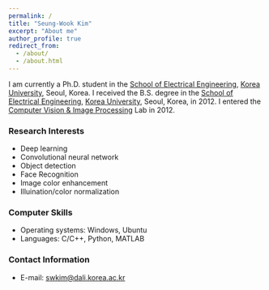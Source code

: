 ```yaml
---
permalink: /
title: "Seung-Wook Kim"
excerpt: "About me"
author_profile: true
redirect_from:
  - /about/
  - /about.html
---
```


I am currently a Ph.D. student in the [School of Electrical Engineering](https://ee.korea.ac.kr/), [Korea University](http://korea.ac.kr/mbshome/mbs/university/), Seoul, Korea. I received the B.S. degree in the [School of Electrical Engineering](https://ee.korea.ac.kr/), [Korea University](http://korea.ac.kr/mbshome/mbs/university/), Seoul, Korea, in 2012. I entered the [Computer Vision & Image Processing](https://dali.korea.ac.kr/) Lab in 2012.

### Research Interests
* Deep learning
* Convolutional neural network
* Object detection
* Face Recognition
* Image color enhancement
* Illuination/color normalization

### Computer Skills
* Operating systems: Windows, Ubuntu
* Languages: C/C++, Python, MATLAB

### Contact Information
* E-mail: swkim@dali.korea.ac.kr
